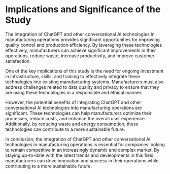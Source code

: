 Implications and Significance of the Study
======================================================

The integration of ChatGPT and other conversational AI technologies in manufacturing operations provides significant opportunities for improving quality control and production efficiency. By leveraging these technologies effectively, manufacturers can achieve significant improvements in their operations, reduce waste, increase productivity, and improve customer satisfaction.

One of the key implications of this study is the need for ongoing investment in infrastructure, skills, and training to effectively integrate these technologies into existing manufacturing systems. Manufacturers must also address challenges related to data quality and privacy to ensure that they are using these technologies in a responsible and ethical manner.

However, the potential benefits of integrating ChatGPT and other conversational AI technologies into manufacturing operations are significant. These technologies can help manufacturers optimize their processes, reduce costs, and enhance the overall user experience. Additionally, by reducing waste and energy consumption, these technologies can contribute to a more sustainable future.

In conclusion, the integration of ChatGPT and other conversational AI technologies in manufacturing operations is essential for companies looking to remain competitive in an increasingly dynamic and complex market. By staying up-to-date with the latest trends and developments in this field, manufacturers can drive innovation and success in their operations while contributing to a more sustainable future.
